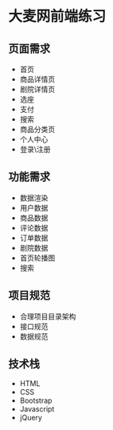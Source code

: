 <!--
 * @Author: GengYuan
 * @Date: 2021-05-18 12:22:48
 * @LastEditTime: 2021-05-18 13:50:37
 * @LastEditors: GengYuan
 * @Description: 
 * @FilePath: \大麦网\DaMaiWang\README.md
 * 可以输入预定的版权声明、个性签名、空行等
-->
# 大麦网前端练习
## 页面需求
- 首页
- 商品详情页
- 剧院详情页
- 选座
- 支付
- 搜索
- 商品分类页
- 个人中心
- 登录\注册
## 功能需求
- 数据渲染
- 用户数据
- 商品数据
- 评论数据
- 订单数据
- 剧院数据
- 首页轮播图
- 搜索
## 项目规范
- 合理项目目录架构
- 接口规范
- 数据规范
## 技术栈
- HTML
- CSS
- Bootstrap
- Javascript
- jQuery